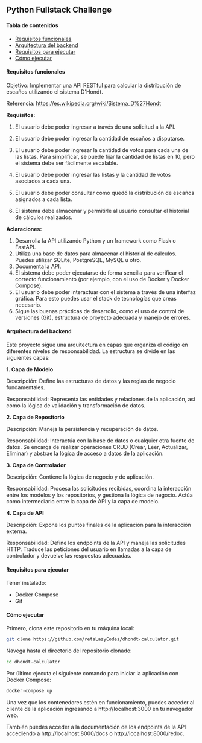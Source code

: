 ## Python Fullstack Challenge

#### Tabla de contenidos

- [Requisitos funcionales](#Requisitos-funcionales)
- [Arquitectura del backend](#Arquitectura-del-backend)
- [Requisitos para ejecutar](#Requisitos-para-ejecutar)
- [Cómo ejecutar](#Cómo-ejecutar)


#### Requisitos funcionales

Objetivo: Implementar una API RESTful para calcular la distribución de escaños utilizando
el sistema D'Hondt.

Referencia: https://es.wikipedia.org/wiki/Sistema_D%27Hondt

**Requisitos:**
1. El usuario debe poder ingresar a través de una solicitud a la API.

2. El usuario debe poder ingresar la cantidad de escaños a disputarse.

3. El usuario debe poder ingresar la cantidad de votos para cada una de las listas. Para simplificar, se puede fijar la cantidad de listas en 10, pero el sistema debe ser fácilmente escalable.

4. El usuario debe poder ingresar las listas y la cantidad de votos asociados a cada una.

5. El usuario debe poder consultar como quedó la distribución de escaños asignados a cada lista.

6. El sistema debe almacenar y permitirle al usuario consultar el historial de cálculos realizados.

**Aclaraciones:**
1. Desarrolla la API utilizando Python y un framework como Flask o FastAPI.
2. Utiliza una base de datos para almacenar el historial de cálculos. Puedes utilizar SQLite, PostgreSQL, MySQL u otro.
3. Documenta la API.
4. El sistema debe poder ejecutarse de forma sencilla para verificar el correcto funcionamiento (por ejemplo, con el uso de Docker y Docker Compose).
5. El usuario debe poder interactuar con el sistema a través de una interfaz gráfica. Para esto puedes usar el stack de tecnologías que creas necesario.
6. Sigue las buenas prácticas de desarrollo, como el uso de control de versiones (Git), estructura de proyecto adecuada y manejo de errores.

#### Arquitectura del backend
Este proyecto sigue una arquitectura en capas que organiza el código en diferentes niveles de responsabilidad. La estructura se divide en las siguientes capas:

**1. Capa de Modelo**

Descripción: Define las estructuras de datos y las reglas de negocio fundamentales.

Responsabilidad: Representa las entidades y relaciones de la aplicación, así como la lógica de validación y transformación de datos.

**2. Capa de Repositorio**

Descripción: Maneja la persistencia y recuperación de datos.

Responsabilidad: Interactúa con la base de datos o cualquier otra fuente de datos. Se encarga de realizar operaciones CRUD (Crear, Leer, Actualizar, Eliminar) y abstrae la lógica de acceso a datos de la aplicación.

**3. Capa de Controlador**

Descripción: Contiene la lógica de negocio y de aplicación.

Responsabilidad: Procesa las solicitudes recibidas, coordina la interacción entre los modelos y los repositorios, y gestiona la lógica de negocio. Actúa como intermediario entre la capa de API y la capa de modelo.

**4. Capa de API**

Descripción: Expone los puntos finales de la aplicación para la interacción externa.

Responsabilidad: Define los endpoints de la API y maneja las solicitudes HTTP. Traduce las peticiones del usuario en llamadas a la capa de controlador y devuelve las respuestas adecuadas.


#### Requisitos para ejecutar
Tener instalado:

- Docker Compose
- Git

#### Cómo ejecutar

Primero, clona este repositorio en tu máquina local:

```bash
git clone https://github.com/retaLazyCodes/dhondt-calculator.git
```

Navega hasta el directorio del repositorio clonado:
```bash
cd dhondt-calculator
```

Por último ejecuta el siguiente comando para iniciar la aplicación con Docker Compose:
```bash
docker-compose up
```

Una vez que los contenedores estén en funcionamiento, puedes acceder al cliente de la aplicación ingresando a http://localhost:3000 en tu navegador web.
 
También puedes acceder a la documentación de los endpoints de la API accediendo a http://localhost:8000/docs o http://localhost:8000/redoc.

